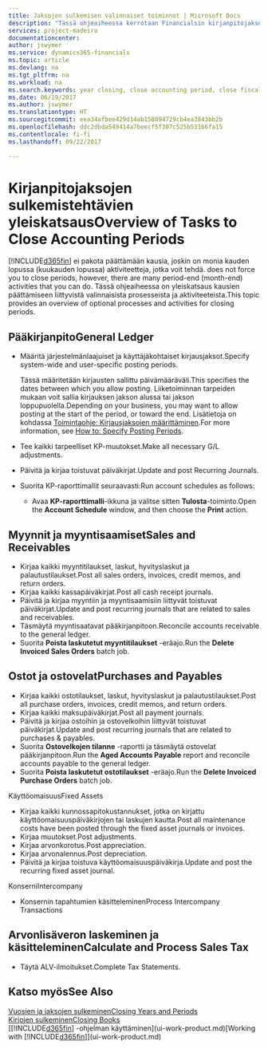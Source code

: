 ```yaml
---
title: Jaksojen sulkemisen valinnaiset toiminnot | Microsoft Docs
description: "Tässä ohjeaiheessa kerrotaan Financialsin kirjanpitojaksojen sulkemisen valinnaisista prosesseista ja toiminnoista."
services: project-madeira
documentationcenter: 
author: jswymer
ms.service: dynamics365-financials
ms.topic: article
ms.devlang: na
ms.tgt_pltfrm: na
ms.workload: na
ms.search.keywords: year closing, close accounting period, close fiscal year, aging, creditor payments, vendor payments
ms.date: 06/19/2017
ms.author: jswymer
ms.translationtype: HT
ms.sourcegitcommit: eea34afbee429d14ab150894729cb4ea3843bb2b
ms.openlocfilehash: ddc2dbda549414a7beecf5f307c525b53166fa15
ms.contentlocale: fi-fi
ms.lasthandoff: 09/22/2017

---
```

# <a name="overview-of-tasks-to-close-accounting-periods"></a><span data-ttu-id="d063c-103">Kirjanpitojaksojen sulkemistehtävien yleiskatsaus</span><span class="sxs-lookup"><span data-stu-id="d063c-103">Overview of Tasks to Close Accounting Periods</span></span>
[!INCLUDE[d365fin](includes/d365fin_md.md)]<span data-ttu-id="d063c-104"> ei pakota päättämään kausia, joskin on monia kauden lopussa (kuukauden lopussa) aktiviteetteja, jotka voit tehdä.</span><span class="sxs-lookup"><span data-stu-id="d063c-104"> does not force you to close periods, however, there are many period-end (month-end) activities that you can do.</span></span> <span data-ttu-id="d063c-105">Tässä ohjeaiheessa on yleiskatsaus kausien päättämiseen liittyvistä valinnaisista prosesseista ja aktiviteeteista.</span><span class="sxs-lookup"><span data-stu-id="d063c-105">This topic provides an overview of optional processes and activities for closing periods.</span></span>  

## <a name="general-ledger"></a><span data-ttu-id="d063c-106">Pääkirjanpito</span><span class="sxs-lookup"><span data-stu-id="d063c-106">General Ledger</span></span>
* <span data-ttu-id="d063c-107">Määritä järjestelmänlaajuiset ja käyttäjäkohtaiset kirjausjaksot.</span><span class="sxs-lookup"><span data-stu-id="d063c-107">Specify system-wide and user-specific posting periods.</span></span>  

    <span data-ttu-id="d063c-108">Tässä määritetään kirjausten sallittu päivämääräväli.</span><span class="sxs-lookup"><span data-stu-id="d063c-108">This specifies the dates between which you allow posting.</span></span> <span data-ttu-id="d063c-109">Liiketoiminnan tarpeiden mukaan voit sallia kirjauksen jakson alussa tai jakson loppupuolella.</span><span class="sxs-lookup"><span data-stu-id="d063c-109">Depending on your business, you may want to allow posting at the start of the period, or toward the end.</span></span> <span data-ttu-id="d063c-110">Lisätietoja on kohdassa [Toimintaohje: Kirjausjaksojen määrittäminen](finance-how-specify-posting-periods.md).</span><span class="sxs-lookup"><span data-stu-id="d063c-110">For more information, see [How to: Specify Posting Periods](finance-how-specify-posting-periods.md).</span></span>  
* <span data-ttu-id="d063c-111">Tee kaikki tarpeelliset KP-muutokset.</span><span class="sxs-lookup"><span data-stu-id="d063c-111">Make all necessary G/L adjustments.</span></span>  
* <span data-ttu-id="d063c-112">Päivitä ja kirjaa toistuvat päiväkirjat.</span><span class="sxs-lookup"><span data-stu-id="d063c-112">Update and post Recurring Journals.</span></span>  
  <!--* Process Consolidations-->
* <span data-ttu-id="d063c-113">Suorita KP-raporttimallit seuraavasti:</span><span class="sxs-lookup"><span data-stu-id="d063c-113">Run account schedules as follows:</span></span>  
  * <span data-ttu-id="d063c-114">Avaa **KP-raporttimalli**-ikkuna ja valitse sitten **Tulosta**-toiminto.</span><span class="sxs-lookup"><span data-stu-id="d063c-114">Open the **Account Schedule** window, and then choose the **Print** action.</span></span>  

## <a name="sales-and-receivables"></a><span data-ttu-id="d063c-115">Myynnit ja myyntisaamiset</span><span class="sxs-lookup"><span data-stu-id="d063c-115">Sales and Receivables</span></span>
* <span data-ttu-id="d063c-116">Kirjaa kaikki myyntitilaukset, laskut, hyvityslaskut ja palautustilaukset.</span><span class="sxs-lookup"><span data-stu-id="d063c-116">Post all sales orders, invoices, credit memos, and return orders.</span></span>  
* <span data-ttu-id="d063c-117">Kirjaa kaikki kassapäiväkirjat.</span><span class="sxs-lookup"><span data-stu-id="d063c-117">Post all cash receipt journals.</span></span>  
* <span data-ttu-id="d063c-118">Päivitä ja kirjaa myyntiin ja myyntisaamisiin liittyvät toistuvat päiväkirjat.</span><span class="sxs-lookup"><span data-stu-id="d063c-118">Update and post recurring journals that are related to sales and receivables.</span></span>  
* <span data-ttu-id="d063c-119">Täsmäytä myyntisaatavat pääkirjanpitoon.</span><span class="sxs-lookup"><span data-stu-id="d063c-119">Reconcile accounts receivable to the general ledger.</span></span>  
* <span data-ttu-id="d063c-120">Suorita **Poista laskutetut myyntitilaukset** -eräajo.</span><span class="sxs-lookup"><span data-stu-id="d063c-120">Run the **Delete Invoiced Sales Orders** batch job.</span></span>  

## <a name="purchases-and-payables"></a><span data-ttu-id="d063c-121">Ostot ja ostovelat</span><span class="sxs-lookup"><span data-stu-id="d063c-121">Purchases and Payables</span></span>
* <span data-ttu-id="d063c-122">Kirjaa kaikki ostotilaukset, laskut, hyvityslaskut ja palautustilaukset.</span><span class="sxs-lookup"><span data-stu-id="d063c-122">Post all purchase orders, invoices, credit memos, and return orders.</span></span>  
* <span data-ttu-id="d063c-123">Kirjaa kaikki maksupäiväkirjat.</span><span class="sxs-lookup"><span data-stu-id="d063c-123">Post all payment journals.</span></span>  
* <span data-ttu-id="d063c-124">Päivitä ja kirjaa ostoihin ja ostovelkoihin liittyvät toistuvat päiväkirjat.</span><span class="sxs-lookup"><span data-stu-id="d063c-124">Update and post recurring journals that are related to purchases & payables.</span></span>  
* <span data-ttu-id="d063c-125">Suorita **Ostovelkojen tilanne** -raportti ja täsmäytä ostovelat pääkirjanpitoon.</span><span class="sxs-lookup"><span data-stu-id="d063c-125">Run the **Aged Accounts Payable** report and reconcile accounts payable to the general ledger.</span></span>  
* <span data-ttu-id="d063c-126">Suorita **Poista laskutetut ostotilaukset** -eräajo.</span><span class="sxs-lookup"><span data-stu-id="d063c-126">Run the **Delete Invoiced Purchase Orders** batch job.</span></span>  

<span data-ttu-id="d063c-127">Käyttöomaisuus</span><span class="sxs-lookup"><span data-stu-id="d063c-127">Fixed Assets</span></span>
* <span data-ttu-id="d063c-128">Kirjaa kaikki kunnossapitokustannukset, jotka on kirjattu käyttöomaisuuspäiväkirjojen tai laskujen kautta.</span><span class="sxs-lookup"><span data-stu-id="d063c-128">Post all maintenance costs have been posted through the fixed asset journals or invoices.</span></span>
* <span data-ttu-id="d063c-129">Kirjaa muutokset.</span><span class="sxs-lookup"><span data-stu-id="d063c-129">Post adjustments.</span></span>
* <span data-ttu-id="d063c-130">Kirjaa arvonkorotus.</span><span class="sxs-lookup"><span data-stu-id="d063c-130">Post appreciation.</span></span>
* <span data-ttu-id="d063c-131">Kirjaa arvonalennus.</span><span class="sxs-lookup"><span data-stu-id="d063c-131">Post depreciation.</span></span>
* <span data-ttu-id="d063c-132">Päivitä ja kirjaa toistuva käyttöomaisuuspäiväkirja.</span><span class="sxs-lookup"><span data-stu-id="d063c-132">Update and post the recurring fixed asset journal.</span></span>

<span data-ttu-id="d063c-133">Konserni</span><span class="sxs-lookup"><span data-stu-id="d063c-133">Intercompany</span></span>
* <span data-ttu-id="d063c-134">Konsernin tapahtumien käsitteleminen</span><span class="sxs-lookup"><span data-stu-id="d063c-134">Process Intercompany Transactions</span></span>

## <a name="calculate-and-process-sales-tax"></a><span data-ttu-id="d063c-135">Arvonlisäveron laskeminen ja käsitteleminen</span><span class="sxs-lookup"><span data-stu-id="d063c-135">Calculate and Process Sales Tax</span></span>
* <span data-ttu-id="d063c-136">Täytä ALV-ilmoitukset.</span><span class="sxs-lookup"><span data-stu-id="d063c-136">Complete Tax Statements.</span></span>  

## <a name="see-also"></a><span data-ttu-id="d063c-137">Katso myös</span><span class="sxs-lookup"><span data-stu-id="d063c-137">See Also</span></span>
[<span data-ttu-id="d063c-138">Vuosien ja jaksojen sulkeminen</span><span class="sxs-lookup"><span data-stu-id="d063c-138">Closing Years and Periods</span></span>](year-close-years-periods.md)  
[<span data-ttu-id="d063c-139">Kirjojen sulkeminen</span><span class="sxs-lookup"><span data-stu-id="d063c-139">Closing Books</span></span>](year-close-books.md)  
<span data-ttu-id="d063c-140">[[!INCLUDE[d365fin](includes/d365fin_md.md)] -ohjelman käyttäminen](ui-work-product.md)</span><span class="sxs-lookup"><span data-stu-id="d063c-140">[Working with [!INCLUDE[d365fin](includes/d365fin_md.md)]](ui-work-product.md)</span></span>

